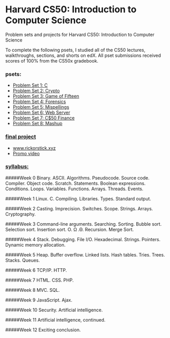 # Harvard CS50: Introduction to Computer Science
Problem sets and projects for Harvard CS50: Introduction to Computer Science

To complete the following psets, I studied all of the CS50 lectures, walkthroughs, sections, and shorts on edX. All pset submissions received scores of 100% from the CS50x gradebook.

### psets:
- [Problem Set 1: C](https://cdn.cs50.net/2015/x/psets/1/pset1/pset1.html)
- [Problem Set 2: Crypto](http://cdn.cs50.net/2016/x/psets/2/pset2/pset2.html)
- [Problem Set 3: Game of Fifteen](http://cdn.cs50.net/2016/x/psets/3/pset3/pset3.html)
- [Problem Set 4: Forensics](http://cdn.cs50.net/2016/x/psets/4/pset4/pset4.html)
- [Problem Set 5: Mispellings](http://cdn.cs50.net/2016/x/psets/5/pset5/pset5.html)
- [Problem Set 6: Web Server](http://cdn.cs50.net/2016/x/psets/6/pset6/pset6.html)
- [Problem Set 7: C$50 Finance](http://cdn.cs50.net/2016/x/psets/7/pset7/pset7.html)
- [Problem Set 8: Mashup](http://cdn.cs50.net/2016/x/psets/8/pset8/pset8.html)

### [final project](http://cdn.cs50.net/2016/x/project/project.html)
- www.rickorstick.xyz
- [Promo video](https://www.youtube.com/watch?v=_AedKbdMtcU)

### [syllabus:](http://cdn.cs50.net/2016/x/references/syllabus/syllabus.html)
#####Week 0
Binary. ASCII. Algorithms. Pseudocode. Source code. Compiler. Object code. Scratch. Statements. Boolean expressions. Conditions. Loops. Variables. Functions. Arrays. Threads. Events.

#####Week 1
Linux. C. Compiling. Libraries. Types. Standard output.

#####Week 2
Casting. Imprecision. Switches. Scope. Strings. Arrays. Cryptography.

#####Week 3
Command-line arguments. Searching. Sorting. Bubble sort. Selection sort. Insertion sort. O. Ω .Θ. Recursion. Merge Sort.

#####Week 4
Stack. Debugging. File I/O. Hexadecimal. Strings. Pointers. Dynamic memory allocation.

#####Week 5
Heap. Buffer overflow. Linked lists. Hash tables. Tries. Trees. Stacks. Queues.

#####Week 6
TCP/IP. HTTP.

#####Week 7
HTML. CSS. PHP.

#####Week 8
MVC. SQL.

#####Week 9
JavaScript. Ajax.

#####Week 10
Security. Artificial intelligence.

#####Week 11
Artificial intelligence, continued.

#####Week 12
Exciting conclusion.
